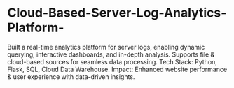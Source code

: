 # Cloud-Based-Server-Log-Analytics-Platform-
Built a real-time analytics platform for server logs, enabling dynamic querying, interactive dashboards, and in-depth analysis. Supports file &amp; cloud-based sources for seamless data processing. Tech Stack: Python, Flask, SQL, Cloud Data Warehouse. Impact: Enhanced website performance &amp; user experience with data-driven insights.
